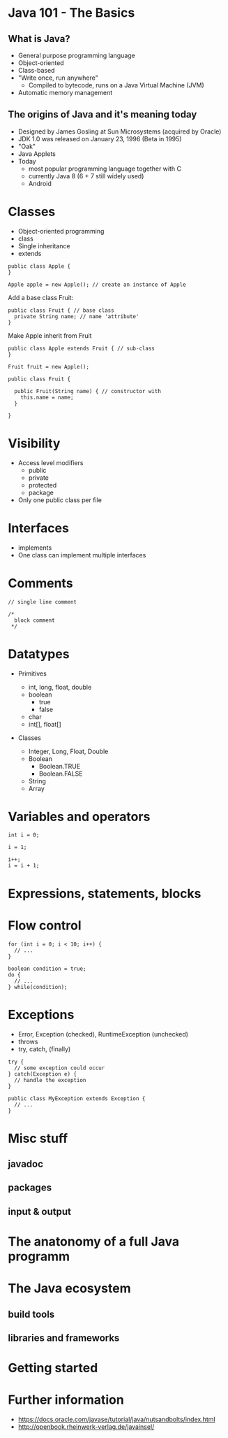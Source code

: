 # Java 101 - The Basics

## What is Java?

* General purpose programming language
* Object-oriented
* Class-based
* "Write once, run anywhere"
    * Compiled to bytecode, runs on a Java Virtual Machine (JVM)
* Automatic memory management

## The origins of Java and it's meaning today

* Designed by James Gosling at Sun Microsystems (acquired by Oracle)
* JDK 1.0 was released on January 23, 1996 (Beta in 1995)
* "Oak"
* Java Applets
* Today
    * most popular programming language together with C
    * currently Java 8 (6 + 7 still widely used)
    * Android

# Classes

* Object-oriented programming
* class
* Single inheritance
* extends

```
public class Apple {
}
```

```
Apple apple = new Apple(); // create an instance of Apple
```

Add a base class Fruit:
```
public class Fruit { // base class
  private String name; // name 'attribute'
}
```

Make Apple inherit from Fruit
```
public class Apple extends Fruit { // sub-class
}
```

```
Fruit fruit = new Apple();
```

```
public class Fruit {

  public Fruit(String name) { // constructor with 
    this.name = name;
  }

}
```


# Visibility

* Access level modifiers
    * public
    * private
    * protected
    * package
* Only one public class per file

# Interfaces

* implements
* One class can implement multiple interfaces

# Comments

```
// single line comment
```

```
/*
  block comment 
 */
```

# Datatypes

* Primitives
    * int, long, float, double
    * boolean
        * true
        * false
    * char
    * int[], float[]
    
* Classes
    * Integer, Long, Float, Double
    * Boolean
        * Boolean.TRUE
        * Boolean.FALSE
    * String
    * Array

# Variables and operators

```
int i = 0;
```

```
i = 1;
```

```
i++;
i = i + 1;
```

# Expressions, statements, blocks

# Flow control

```
for (int i = 0; i < 10; i++) {
  // ...
}
```

```
boolean condition = true;
do {
  // ...
} while(condition);
```




# Exceptions

* Error, Exception (checked), RuntimeException (unchecked)
* throws
* try, catch, (finally)

```
try {
  // some exception could occur
} catch(Exception e) {
  // handle the exception
}
```

```
public class MyException extends Exception {
  // ...
}
```

# Misc stuff
## javadoc
## packages
## input & output

# The anatonomy of a full Java programm
# The Java ecosystem
## build tools
## libraries and frameworks

# Getting started

# Further information

* https://docs.oracle.com/javase/tutorial/java/nutsandbolts/index.html
* http://openbook.rheinwerk-verlag.de/javainsel/